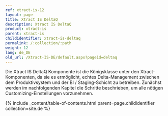 ```yaml
---
ref: xtract-is-12
layout: page
title: Xtract IS DeltaQ
description: Xtract IS DeltaQ
product: xtract-is
parent: xtract-is
childidentifier: xtract-is-deltaq
permalink: /:collection/:path
weight: 12
lang: de_DE
old_url: /Xtract-IS-DE/default.aspx?pageid=deltaq
---
```


Die Xtract IS DeltaQ Komponente ist die Königsklasse unter den Xtract-Komponenten, da sie es ermöglicht, echtes Delta-Management zwischen dem Produktivsystem und der BI / Staging-Schicht zu betreiben. Zunächst werden im nachfolgenden Kapitel die Schritte beschrieben, um alle nötigen Customizing-Einstellungen vorzunehmen.


{% include _content/table-of-contents.html parent=page.childidentifier collection=site.de %}